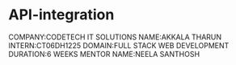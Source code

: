# API-integration
COMPANY:CODETECH IT SOLUTIONS
NAME:AKKALA THARUN
INTERN:CT06DH1225
DOMAIN:FULL STACK WEB DEVELOPMENT
DURATION:6 WEEKS
MENTOR NAME:NEELA SANTHOSH
